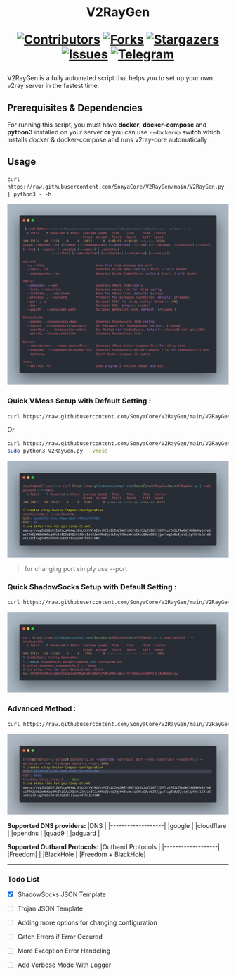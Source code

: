 <h1 align="center"> V2RayGen

[![Contributors][contributors-shield]][contributors-url]
[![Forks][forks-shield]][forks-url]
[![Stargazers][stars-shield]][stars-url]
[![Issues][issues-shield]][issues-url]
[![Telegram][telegram-shield]][telegram-url]
</h1>

<p>
V2RayGen is a fully automated script that helps you to set up your own v2ray server in the fastest time.
</p>

## Prerequisites & Dependencies
For running this script, you must have **docker**, **docker-compose** and **python3** installed on your server **or** you can use `--dockerup` switch which installs docker & docker-compose and runs v2ray-core automatically

## Usage

`curl https://raw.githubusercontent.com/SonyaCore/V2RayGen/main/V2RayGen.py | python3 - -h`

![Sample](contents/content1.png)

### Quick VMess Setup with Default Setting :

```bash
curl https://raw.githubusercontent.com/SonyaCore/V2RayGen/main/V2RayGen.py | sudo python3 - --vmess
```
Or

```bash
curl https://raw.githubusercontent.com/SonyaCore/V2RayGen/main/V2RayGen.py --output V2RayGen.py
sudo python3 V2RayGen.py --vmess
```

![Sample](contents/content3.png)

> for changing port simply use --port <int>

### Quick ShadowSocks Setup with Default Setting :

```bash
curl https://raw.githubusercontent.com/SonyaCore/V2RayGen/main/V2RayGen.py | sudo python3 - --shadowsocks
```
![Sample](contents/content4.png)

### Advanced Method :

```bash
curl https://raw.githubusercontent.com/SonyaCore/V2RayGen/main/V2RayGen.py | sudo python3 - --generate --protocol both --dns cloudflare --dockerfile --dockerup --link --linkname vmess-ca --port 8090
```

![Sample](contents/content2.png)

**Supported DNS providers:**
|DNS                |
|-------------------|
|google             |
|cloudflare         |
|opendns            |
|quad9              |
|adguard            |
 
**Supported Outband Protocols:**
|Outband  Protocols |
|-------------------|
|Freedom|           |
|BlackHole          |
|Freedom + BlackHole|


 
---
  
### Todo List

- [x] ShadowSocks JSON Template
- [ ] Trojan JSON Template
- [ ] Adding more options for changing configuration
- [ ] Catch Errors if Error Occured
- [ ] More Exception Error Handeling
- [ ] Add Verbose Mode With Logger


<!-- MARKDOWN LINKS & IMAGES -->
<!-- https://www.markdownguide.org/basic-syntax/#reference-style-links -->

[contributors-shield]: https://img.shields.io/github/contributors/SonyaCore/V2RayGen?style=for-the-badge
[contributors-url]: https://github.com/SonyaCore/V2RayGen/graphs/contributors
[forks-shield]: https://img.shields.io/github/forks/SonyaCore/V2RayGen?style=for-the-badge
[forks-url]: https://github.com/SonyaCore/V2RayGen/network/members
[stars-shield]: https://img.shields.io/github/stars/SonyaCore/V2RayGen?style=for-the-badge
[stars-url]: https://github.com/SonyaCore/V2RayGen/stargazers
[issues-shield]: https://img.shields.io/github/issues/SonyaCore/V2RayGen?style=for-the-badge
[issues-url]: https://github.com/SonyaCore/V2RayGen/issues
[telegram-shield]: https://img.shields.io/badge/Telegram-blue.svg?style=for-the-badge&logo=telegram
[telegram-url]: https://t.me/ReiNotes
